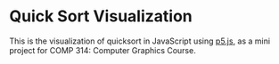 # Quick Sort Visualization
This is the visualization of quicksort in JavaScript using [p5.js](https://p5js.org/), as a mini project for COMP 314: Computer Graphics Course. 